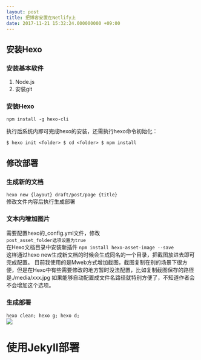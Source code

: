 ```yaml
---
layout: post
title: 把博客安置在Netlify上
date: 2017-11-21 15:32:24.000000000 +09:00
---
```

## 安装Hexo  
### 安装基本软件  
1. Node.js
2. 安装git  

### 安装Hexo  

`npm install -g hexo-cli`   

执行后系统内即可完成hexo的安装，还需执行hexo命令初始化：  

`$ hexo init <folder>
$ cd <folder>
$ npm install
` 

## 修改部署  
### 生成新的文档  
`
hexo new {layout} draft/post/page {title} 
`  
修改文件内容后执行生成部署

### 文本内增加图片
需要配置hexo的_config.yml文件，修改   
`post_asset_folder选项设置为true`  
在Hexo文档目录中安装新插件
`npm install hexo-asset-image --save`  
这样通过hexo new生成新文档的时候会生成同名的一个目录，把截图放进去即可完成配置。
目前我使用的是Mweb方式增加截图，截图复制在别的场景下很方便，但是在Hexo中有些需要修改的地方暂时没法配置，比如复制截图保存的路径是./media/xxx.jpg 如果能够自动配置成文件名路径就特别方便了，不知道作者会不会增加这个选项。  

### 生成部署  
`
hexo clean; hexo g; hexo d;
`  
![](/source/images/15112507811028.jpg)


# 使用Jekyll部署























